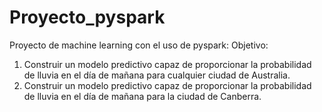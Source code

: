 # Proyecto_pyspark
Proyecto de machine learning con el uso de pyspark:
Objetivo:
1. Construir un modelo predictivo capaz de proporcionar la probabilidad de lluvia en el día de mañana para cualquier ciudad de Australia.
2. Construir un modelo predictivo capaz de proporcionar la probabilidad de lluvia en el día de mañana para la ciudad de Canberra.
